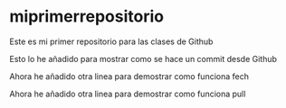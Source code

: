 # miprimerrepositorio
Este es mi primer repositorio para las clases de Github

Esto lo he añadido para mostrar como se hace un commit desde Github

Ahora he añadido otra linea para demostrar como funciona fech

Ahora he añadido otra linea para demostrar como funciona pull

